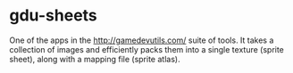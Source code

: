 # gdu-sheets

One of the apps in the http://gamedevutils.com/ suite of tools. It takes a collection of images and efficiently packs them into a single texture (sprite sheet), along with a mapping file (sprite atlas).